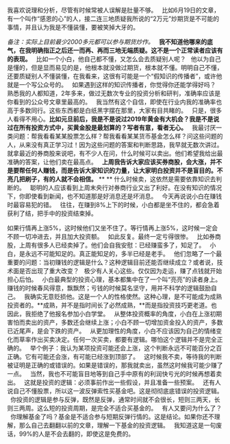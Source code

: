 我喜欢说理和分析，尽管有时候常被人误解是肚量不够。
 
比如6月19日的文章，有一个叫作“感恩的心”的人，接二连三地质疑我所说的“2万元”炒期货是不可能的事情，并且认为我是不懂装懂，要被笑掉大牙的。
  
*备注：实际上目前最少2000多元都可以参与期货炒作。*
 
**我不知道他哪来的底气，在我明确指正之后还一而再、再而三地无端质疑。这不是一个正常读者应该有的表现。**
 
比如一个小白，他自己都不懂，又怎么会去质疑别人呢？
 
他以为自己是懂的，但是显而易见的是，他根本就没做过期货，根本就不懂。明明自己不懂，还要质疑别人不懂装懂，在我看来，这很有可能是一个“假知识的传播者”，或许他就是一个写公众号的。
 
如果遇到这样的知识传播者，你觉得你还能学得好吗？
 
熟悉我的人都知道，2年多来，做过无数次专业的投资分析和研判，准确率应该是你看到的公众号文章里最高的。
 
我当然有这个自信，即使在行业内我的准确率也高于多数同行。这些东西都是白纸黑字摆在那里，大家有目共睹的。
 
只是，很多人看得不用心。**比如元旦前后，我是不是说过2019年黄金有大机会？我是不是说过在所有投资方式中，买黄金股是最划算的？写者有意，看者无心。**
 
我最讨厌一类问题：帮我看看某某股票怎么样？帮我看看某某货币基金怎么样？问这些问题的人，从来没有真正学习过！因为这些问题的答案和判断思路，我早就无数次讲过。
就拿最近的券商股来说吧，有不少人在问，什么时候可以卖出。他们希望我给出最准确的答案，让他们卖在最高点。
 
**上周我告诉大家应该买券商股，会大涨，并不是要帮任何人赚钱，而是告诉大家知识的力量，让大家明白投资并不是盲目的。不亮几把刷子，有的人就不会相信。**
** **
什么时候卖，这依然是需要依靠知识去判断的。
 
聪明的人应该看到上周末央行对券商行业又出了利好。在没有知识的情况下，你即使看到新闻，也不知道那是好消息还是坏消息。
 
今天再说说小白在赚钱时最容易犯的错。
 
往往，在赚到8%上下的时候，小白都是坐不住的，都会急着获利了结，把手中的投资结束掉。
  
如果行情再上涨5%，这时候他们又坐不住了。等行情再上涨5%，这时候一定会不顾一切冲进去，并且加大投资额。
 
如此反复。最终一定亏得很惨。
 
比如券商股，上周有很多人已经卖掉了。他们会自我安慰：已经赚蛮多了，知足了。
 
小白，是永远不可能知足的。真正能知足的，多半已经是老手。
 
他们忽略了一个最重要的问题：当初赚钱的逻辑是什么？这种逻辑目前还能否继续成立？或者说，技术面是否出现了重大改变？
 
极少有人关心这些。仅仅因为走运，赚了点钱就开始担心后怕。
 
小白最典型的投资心理，基本都集中在了一个叫“亮亮”的读者身上。赚钱的时候春风得意，飘飘然；亏钱的时候莫名坚守，用并不科学的逻辑鼓励自己。
 
我确实无意贬损他。这是一个人的性格使然。这种心理，是不可能成为成熟投资者的。**成熟，并不是指时间长了必然成熟，**而是指投资技巧更老道。也因此，我拒绝了他报名参加小白学堂。
 
从整体投资概率的角度，小白在上涨初期害怕而卖出的资产，多数还会继续上涨；小白不顾一切增加资金投入的资产，多数已近尾声，是会下跌的资产。
 
从更加理性的角度，小白不应该因为自己的情绪变化而草率作出买卖决定。任何一次买卖，都要有逻辑。哪怕这个逻辑并不是完全正确的。
 
举个例子：我认为某项投资可能还会上涨，这个判断永远不可能百分之百正确。它有可能还会涨，有可能已经涨到顶部了。
 
这时候我不卖，等待我的判断被证明是正确的或错误的。如果是错误的，那我就卖出，虽然这时候我可能少赚了一点。
 
当然，我也不可能盲目地等到自己手中原有的利润快亏光的时候再想着卖出。
 
这就是投资的逻辑：必须事前作出一些假设，并且准备一些预案。
 
还有人说自己不懂股票，所以这一波反弹索性买基金吧。这是彻彻底底错误的投资逻辑。
 
你投资的逻辑是参与反弹，既然是反弹，通常时间就不会很长，短则三两天，长则三两周。这么短的投资周期，是完全不适合买基金的。
 
有人又要问为什么了？
 
你理解基金了吗？基金是不适合参与短期反弹行情的。这是结论。如果你还不理解，那么自己去翻翻以前的文章，理解一下基金的投资逻辑。
 
我知道这是一句废话，99%的人是不会去翻的，即使这是免费的。